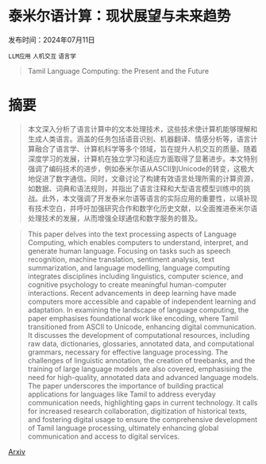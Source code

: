 # 泰米尔语计算：现状展望与未来趋势

发布时间：2024年07月11日

`LLM应用` `人机交互` `语言学`

> Tamil Language Computing: the Present and the Future

# 摘要

> 本文深入分析了语言计算中的文本处理技术，这些技术使计算机能够理解和生成人类语言。涵盖的任务包括语音识别、机器翻译、情感分析等，语言计算融合了语言学、计算机科学等多个领域，旨在提升人机交互的质量。随着深度学习的发展，计算机在独立学习和适应方面取得了显著进步。本文特别强调了编码技术的进步，例如泰米尔语从ASCII到Unicode的转变，这极大地促进了数字通信。同时，文章讨论了构建有效语言处理所需的计算资源，如数据、词典和语法规则，并指出了语言注释和大型语言模型训练中的挑战。此外，本文强调了开发泰米尔语等语言的实际应用的重要性，以填补现有技术空白，并呼吁加强研究合作和数字化历史文献，以全面推进泰米尔语处理技术的发展，从而增强全球通信和数字服务的普及。

> This paper delves into the text processing aspects of Language Computing, which enables computers to understand, interpret, and generate human language. Focusing on tasks such as speech recognition, machine translation, sentiment analysis, text summarization, and language modelling, language computing integrates disciplines including linguistics, computer science, and cognitive psychology to create meaningful human-computer interactions. Recent advancements in deep learning have made computers more accessible and capable of independent learning and adaptation. In examining the landscape of language computing, the paper emphasises foundational work like encoding, where Tamil transitioned from ASCII to Unicode, enhancing digital communication. It discusses the development of computational resources, including raw data, dictionaries, glossaries, annotated data, and computational grammars, necessary for effective language processing. The challenges of linguistic annotation, the creation of treebanks, and the training of large language models are also covered, emphasising the need for high-quality, annotated data and advanced language models. The paper underscores the importance of building practical applications for languages like Tamil to address everyday communication needs, highlighting gaps in current technology. It calls for increased research collaboration, digitization of historical texts, and fostering digital usage to ensure the comprehensive development of Tamil language processing, ultimately enhancing global communication and access to digital services.

[Arxiv](https://arxiv.org/abs/2407.08618)